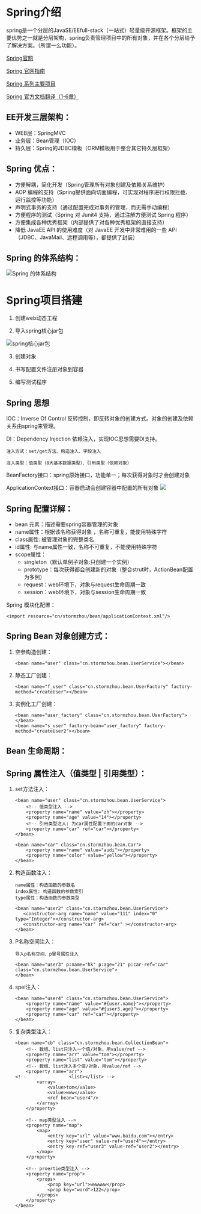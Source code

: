 # Spring介绍

spring是一个分层的JavaSE/EEfull-stack（一站式）轻量级开源框架。框架的主要优势之一就是分层架构，spring负责管理项目中的所有对象，并在各个分层给予了解决方案。（所谓一么功能）。

[Spring官网](http://www.spring.io)

[Spring 官网指南](https://spring.io/guides)

[Spring 系列主要项目](https://spring.io/projects)

[Spring 官方文档翻译（1-6章）](https://blog.csdn.net/tangtong1/article/details/51326887)

## EE开发三层架构：

- WEB层：SpringMVC
- 业务层：Bean管理（IOC）
- 持久层：Spring的JDBC模板（ORM模板用于整合其它持久层框架）

## Spring 优点：

- 方便解耦，简化开发（Spring管理所有对象创建及依赖关系维护）
- AOP 编程的支持（Spring提供面向切面编程，可实现对程序进行权限拦截、运行监控等功能）
- 声明式事务的支持（通过配置完成对事务的管理，而无需手动编程）
- 方便程序的测试（Spring 对 Junit4 支持，通过注解方便测试 Spring 程序）
- 方便集成各种优秀框架（内部提供了对各种优秀框架的直接支持）
- 降低 JavaEE API 的使用难度（对 JavaEE 开发中非常难用的一些 API（JDBC、JavaMail、远程调用等），都提供了封装）

## Spring 的体系结构：

![Spring 的体系结构](http://ww1.sinaimg.cn/large/005MTBGuly1fvylu0c5gxj30l10c5tcr.jpg)


# Spring项目搭建

1. 创建web动态工程

2. 导入spring核心jar包

![spring核心jar包](http://ww1.sinaimg.cn/large/005MTBGuly1fvylvdapzjj309z032jrd.jpg)

3. 创建对象

4. 书写配置文件注册对象到容器

5. 编写测试程序



## Spring 思想

IOC：Inverse Of Control 反转控制，即反转对象的创建方式。对象的创建及依赖关系由spring来管理。

DI：Dependency Injection 依赖注入，实现IOC思想需要DI支持。

	注入方式：set/get方法、构造注入、字段注入	

	注入类型：值类型（8大基本数据类型）、引用类型（依赖对象）

BeanFactory接口：spring原始接口，功能单一；每次获得对象时才会创建对象

ApplicationContext接口：容器启动会创建容器中配置的所有对象
![](http://ww1.sinaimg.cn/large/005MTBGuly1fvym0ap11yj30ie0f2t9z.jpg)


## Spring 配置详解：

- bean 元素：描述需要spring容器管理的对象
- name属性：根据该名称获得对象 ，名称可重复，能使用特殊字符
- class属性:    被管理对象的完整类名
- id属性:         与name属性一致，名称不可重复，不能使用特殊字符
- scope属性：
  - singleton（默认单例子对象:只创建一个实例）
  - prototype：每次获得都会创建新的对象（整合strut时，ActionBean配置为多例）
  - request：web环境下，对象与request生命周期一致
  - session：web环境下，对象与session生命周期一致

Spring 模块化配置：

    <import resource="cn/stormzhou/bean/applicationContext.xml"/>

## Spring Bean 对象创建方式：

1. 空参构造创建：
    ```
    <bean name="user" class="cn.stormzhou.bean.UserService"></bean>
    ```
2. 静态工厂创建：
    ```
    <bean name="f_user" class="cn.stormzhou.bean.UserFactory" factory-method="createUser"></bean>
    ```
3. 实例化工厂创建：
    ```
    <bean name="user_factory" class="cn.stormzhou.bean.UserFactory"></bean>
    <bean name="s_user" factory-bean="user_factory" factory-method="createUser2"></bean>
    ```
## Bean 生命周期：



## Spring 属性注入（值类型 | 引用类型）：	

1. set方法注入：
    ```
    <bean name="user" class="cn.stormzhou.bean.UserService">
        <!-- 值类型注入 -->
        <property name="name" value="zh"></property>
        <property name="age" value="14"></property>
        <!-- 引用类型注入: 为car属性配置下面的car对象 -->
        <property name="car" ref="car"></property>
    </bean>
    
    <bean name="car" class="cn.stormzhou.bean.Car">
    	<property name="name" value="audi"></property>
        <property name="color" value="yellow"></property>
    </bean>
    ```
2. 构造函数注入：
     ```
    name属性：构造函数的参数名
    index属性: 构造函数的参数索引
    type属性：构造函数的参数类型
    
    <bean name="user2" class="cn.stormzhou.bean.UserService">
    	<constructor-arg name="name" value="111" index="0" 	type="Integer"></constructor-arg>
        <constructor-arg name="car" ref="car" ></constructor-arg>
    </bean>
    ```
3. P名称空间注入：
    ```
    导入p名称空间、p冒号属性注入
    
    <bean name="user3" p:name="hk" p:age="21" p:car-ref="car" class="cn.stormzhou.bean.UserService">
    </bean>
    ```
4. spel注入：
    ```
    <bean name="user4" class="cn.stormzhou.bean.UserService">
    	<property name="name" value="#{user.name}"></property>
        <property name="age" value="#{user3.age}"></property>
        <property name="car" ref="car"></property>
    </bean>
    ```
5. 复杂类型注入：
    ```
    <bean name="cb" class="cn.stormzhou.bean.CollectionBean">
        <!-- 数组、list只注入一个值/对象，用value/ref -->
        <property name="arr" value="tom"></property> 
        <property name="list" value="tom"></property>    
        <!-- 数组、list注入多个值/对象，用value/ref -->
        <property name="arr">
    <!-- 	  			<list></list> -->
            <array>
                <value>tom</value>
                <value>www</value>
                <ref bean="user4"/>
            </array>
        </property>
    	  		
        <!-- map类型注入 -->
        <property name="map">
            <map>
                <entry key="url" value="www.baidu.com"></entry>
                <entry key="user" value-ref="user4"></entry>
                <entry key-ref="user3" value-ref="user2"></entry>
            </map>
        </property>
    	  		
        <!-- proertie类型注入 -->
        <property name="prop">
            <props>
                <prop key="url">wwwwww</prop>
                <prop key="word">122</prop>
            </props>
        </property>		
    </bean>
    ```


